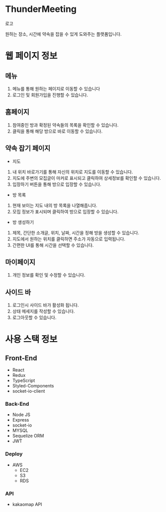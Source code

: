 # ThunderMeeting

로고

원하는 장소, 시간에 약속을 잡을 수 있게 도와주는 플랫폼입니다.

# 웹 페이지 정보

## 메뉴
1. 메뉴를 통해 원하는 페이지로 이동할 수 있습니다
2. 로그인 및 회원가입을 진행할 수 있습니다.

## 홈페이지
1. 참여중인 방과 확정된 약속들의 목록을 확인할 수 있습니다.
2. 클릭을 통해 해당 방으로 바로 이동할 수 있습니다.

## 약속 잡기 페이지
- 지도
1. 내 위치 바로가기를 통해 자신의 위치로 지도를 이동할 수 있습니다.
2. 지도에 주변의 모집글이 마커로 표시되고 클릭하여 상세정보를 확인할 수 있습니다.
3. 입장하기 버튼을 통해 방으로 입장할 수 있습니다.

- 방 목록
1. 현재 보이는 지도 내의 방 목록을 나열해줍니다.
2. 모집 정보가 표시되며 클릭하여 방으로 입장할 수 있습니다.

- 방 생성하기
1. 제목, 간단한 소개글, 위치, 날짜, 시간을 정해 방을 생성할 수 있습니다.
2. 지도에서 원하는 위치를 클릭하면 주소가 자동으로 입력됩니다.
3. 간편한 UI를 통해 시간을 선택할 수 있습니다.

## 마이페이지
1. 개인 정보를 확인 및 수정할 수 있습니다.

## 사이드 바 
1. 로그인시 사이드 바가 활성화 됩니다.
2. 상태 메세지를 작성할 수 있습니다.
3. 로그아웃할 수 있습니다.


# 사용 스택 정보
## Front-End
- React
- Redux
- TypeScript
- Styled-Components
- socket-io-client

### Back-End
- Node JS
- Express
- socket-io
- MYSQL
- Sequelize ORM
- JWT

### Deploy
- AWS
  - EC2
  - S3
  - RDS

### API
- kakaomap API
